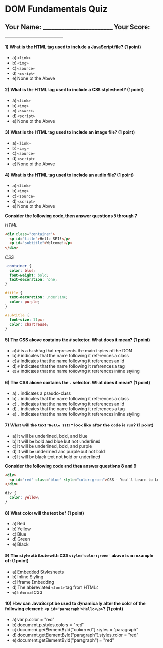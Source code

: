 # DOM Fundamentals Quiz

## Your Name: _______________________ Your Score: ___________________


#### 1) What is the HTML tag used to include a JavaScript file? (1 point)

* a) `<link>`
* b) `<img>`
* c) `<source>`
* d) `<script>`
* e) None of the Above

#### 2) What is the HTML tag used to include a CSS stylesheet? (1 point)

* a) `<link>`
* b) `<img>`
* c) `<source>`
* d) `<script>`
* e) None of the Above

#### 3) What is the HTML tag used to include an image file? (1 point)

* a) `<link>`
* b) `<img>`
* c) `<source>`
* d) `<script>`
* e) None of the Above

#### 4) What is the HTML tag used to include an audio file? (1 point)

* a) `<link>`
* b) `<img>`
* c) `<source>`
* d) `<script>`
* e) None of the Above


**Consider the following code, then answer questions 5 through 7**

*HTML*

```html
<div class="container">
  <p id="title">Hello SEI!</p>
  <p id="subtitle">Welcome!</p>
</div>
```

*CSS*

```css
.container {
  color: blue;
  font-weight: bold;
  text-decoration: none;
}

#title {
  text-decoration: underline;
  color: purple;
}

#subtitle {
  font-size: 11px;
  color: chartreuse;
}
```

#### 5) The CSS above contains the `#` selector. What does it mean? (1 point)

* a) `#` is a hashtag that represents the main topics of the DOM
* b) `#` indicates that the name following it references a class
* c) `#` indicates that the name following it references an id
* d) `#` indicates that the name following it references a tag
* e) `#` indicates that the name following it references inline styling

#### 6) The CSS above contains the `.` selector. What does it mean? (1 point)

* a) `.` indicates a pseudo-class
* b) `.` indicates that the name following it references a class
* c) `.` indicates that the name following it references an id
* d) `.` indicates that the name following it references a tag
* e) `.` indicates that the name following it references inline styling

#### 7) What will the text `"Hello SEI!"` look like after the code is run? (1 point)

* a) It will be underlined, bold, and blue
* b) It will be bold and blue but not underlined
* c) It will be underlined, bold, and purple
* d) It will be underlined and purple but not bold 
* e) It will be black text not bold or underlined 


**Consider the following code and then answer questions 8 and 9**

```html
<div>
  <p id="red" class="blue" style="color:green">CSS - You'll Learn to Love It!</p>
</div>
```

```css
div {
  color: yellow;
}
```

#### 8) What color will the text be? (1 point)

* a) Red
* b) Yellow
* c) Blue
* d) Green
* e) Black

#### 9) The style attribute with CSS `style="color:green"` above is an example of: (1 point)

* a) Embedded Stylesheets
* b) Inline Styling
* c) Iframe Embedding
* d) The abbreviated `<font>` tag from HTML4
* e) Internal CSS

#### 10) How can JavaScript be used to dynamically alter the color of the following element: `<p id="paragraph">Hello</p>`? (1 point)

* a) var p.color = "red"
* b) document.p.styles.colors = "red"
* c) document.getElementById("color:red").styles = "paragraph"
* d) document.getElementById("paragraph").styles.color = "red"
* e) document.getElementById("paragraph") = "red"

